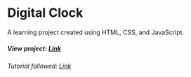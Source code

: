 # Digital Clock
A learning project created using HTML, CSS, and JavaScript.

##### View project: [Link](https://orbitze.github.io/digital-clock/)

###### Tutorial followed: [Link](https://youtu.be/lsoCv8Agg6E?feature=shared)
